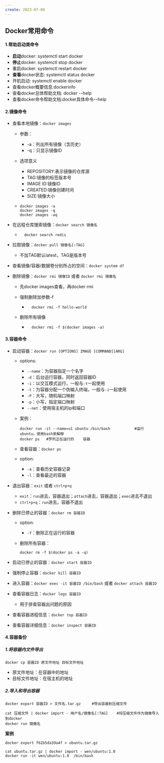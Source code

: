 ```yaml
---
create: 2023-07-08
---
```

## Docker常用命令

#### 1.帮助启动类命令

* **启动**docker: systemctl start docker
* **停止**docker: systemctl stop docker
* 重启docker: systemctl restart docker
* **查看**docker状态: systemctl status docker
* 开机启动: systemctl enable docker
* 查看docker概要信息:dockerinfo
* 查看docker总体帮助文档: docker --help
* 查看docker命令帮助文档:docker具体命令--help

#### 2.镜像命令

* 查看本地镜像：`docker images`
	* 参数：
		* -a：列出所有镜像（含历史）
		* -q：只显示镜像ID
		
	* 选项意义
		* REPOSITORY:表示镜像的仓库源
		* TAG:镜像的标签版本号
		* IMAGE ID:镜像ID
		* CREATED:镜像创建时间
		* SIZE:镜像大小
		
	* ```shell
	  docker images -a
	  docker images -q
	  docker images -aq
	  ```
	
* 在远程仓库搜索镜像：`docker search 镜像名`

	* ```shell
		docker search redis
		```


* 拉取镜像：`docker pull 镜像名[:TAG]`
  * 不加TAG默认latest，TAG是版本号

* 查看镜像/容器/数据卷分别所占的空间：`docker system df`

* 删除镜像：`docker rmi 镜像ID`   或者   `docker rmi 镜像名`
  * 先docker images查看，再docker rmi

  * 强制删除加参数-f

  	* ```shell
  		docker rmi -f hello-world
  		```

  * 删除所有镜像

  	* ```shell
  		docker rmi -f $(docker images -a)
  		```

#### 3.容器命令

* 启动容器：`docker run [OPTIONS] IMAGE [COMMAND][ARG]`

  * options:

    * `--name`：为容器指定一个名字
    * `-d`：后台运行容器，同时返回容器ID
    * `-i`：以交互模式运行，一般与`-t`一起使用
    * `-t`：为容器分配一个伪输入终端，一般与`-i`一起使用
    * `-P`：大写，随机端口映射
    * `-p`：小写，指定端口映射
    * `--net`：使用宿主机的ip和端口

  * 案例：
    ```shell
    docker run -it --name=u1 ubuntu /bin/bash			#运行ubuntu，使用bash来解释
    docker ps	#罗列正在运行的	容器
    ```

  * 查看容器：`docker ps`

  * option:
    * `-a`：查看历史容器记录
    * `-l`：查看最近的容器

* 退出容器：`exit`   或者    `ctrl+p+q`

  * `exit`：`run`进去，容器退出；`attach`进去，容器退出；`exec`进去不退出
  * `ctrl+p+q`：`run`进去，容器不退出

* 删除已停止的容器：`docker rm 容器ID`

  * option:
  	* `-f`：删除正在运行的容器
  	
  * 删除所有容器：
    ```shell
    docker rm -f $(docker ps -a -q)
    ```

* 启动已停止的容器：`docker start 容器ID`

* 强制停止容器：`docker kill 容器ID`

* 进入容器：`docker exec -it 容器ID /bin/bash`   或者   `docker attach 容器ID`

* 查看容器日志：`docker logs 容器ID`

  * 用于排查容器出问题的原因

* 查看容器进程信息：`docker top 容器ID`

* 查看容器详细信息：`docker inspect 容器ID`

#### 4.容器备份

##### 1.将容器内文件导出

```shell
docker cp 容器ID 原文件地址 目标文件地址
```

* 原文件地址：在容器中的地址
* 目标文件地址：在宿主机的地址

##### 2.导入和导出容器

```shell
docker export 容器ID > 文件名.tar.gz		#导出容器到压缩文件

cat 压缩文件 | docker import - 用户名/镜像名[:TAG]	#将压缩文件作为镜像导入到docker
docker run 镜像名 
```

**案例**

```shell
docker export f62b5da39a4f > ubuntu.tar.gz

cat ubuntu.tar.gz | docker import - wen/ubuntu:1.0
docker run -it wen/ubuntu:1.0  /bin/bash
```



